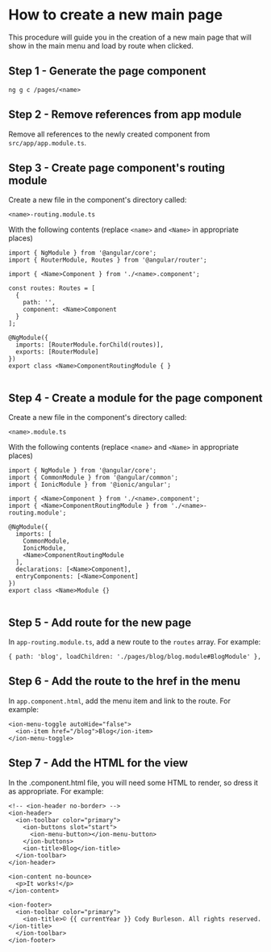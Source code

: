 # How to create a new main page

This procedure will guide you in the creation of a new main page that will show 
in the main menu and load by route when clicked.

## Step 1 - Generate the page component

`ng g c /pages/<name>`

## Step 2 - Remove references from app module

Remove all references to the newly created component from `src/app/app.module.ts`.

## Step 3 - Create page component's routing module

Create a new file in the component's directory called:

`<name>-routing.module.ts`

With the following contents (replace `<name>` and `<Name>` in appropriate places)

```
import { NgModule } from '@angular/core';
import { RouterModule, Routes } from '@angular/router';

import { <Name>Component } from './<name>.component';

const routes: Routes = [
  {
    path: '',
    component: <Name>Component
  }
];

@NgModule({
  imports: [RouterModule.forChild(routes)],
  exports: [RouterModule]
})
export class <Name>ComponentRoutingModule { }


```

## Step 4 - Create a module for the page component


Create a new file in the component's directory called:

`<name>.module.ts`

With the following contents (replace `<name>` and `<Name>` in appropriate places)

```
import { NgModule } from '@angular/core';
import { CommonModule } from '@angular/common';
import { IonicModule } from '@ionic/angular';

import { <Name>Component } from './<name>.component';
import { <Name>ComponentRoutingModule } from './<name>-routing.module';

@NgModule({
  imports: [
    CommonModule,
    IonicModule,
    <Name>ComponentRoutingModule
  ],
  declarations: [<Name>Component],
  entryComponents: [<Name>Component]
})
export class <Name>Module {}


```

## Step 5 - Add route for the new page

In `app-routing.module.ts`, add a new route to the `routes` array. For example:

`{ path: 'blog', loadChildren: './pages/blog/blog.module#BlogModule' },`

## Step 6 - Add the route to the href in the menu

In `app.component.html`, add the menu item and link to the route. For example:

```
<ion-menu-toggle autoHide="false">
  <ion-item href="/blog">Blog</ion-item>
</ion-menu-toggle>
```

## Step 7 - Add the HTML for the view

In the <name>.component.html file, you will need some HTML to render, so dress it as appropriate.
For example:

```
<!-- <ion-header no-border> -->
<ion-header>
  <ion-toolbar color="primary">
    <ion-buttons slot="start">
      <ion-menu-button></ion-menu-button>
    </ion-buttons>
    <ion-title>Blog</ion-title>
  </ion-toolbar>
</ion-header>

<ion-content no-bounce>
  <p>It works!</p>
</ion-content>

<ion-footer>
  <ion-toolbar color="primary">
    <ion-title>© {{ currentYear }} Cody Burleson. All rights reserved.</ion-title>
  </ion-toolbar>
</ion-footer>

```

